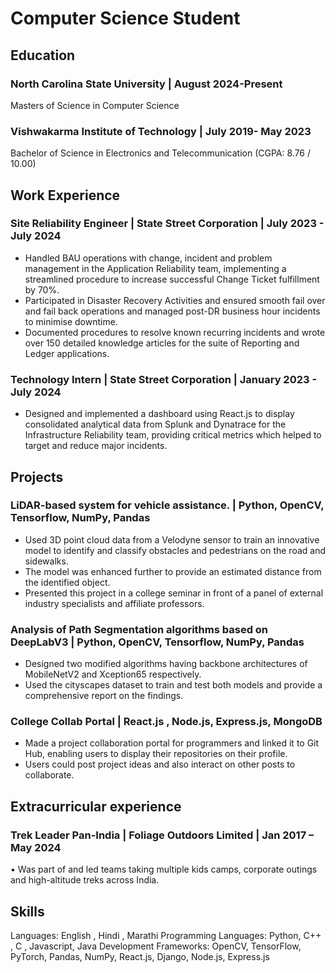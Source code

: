 # Computer Science Student

## Education

### North Carolina State University | August 2024-Present
Masters of Science in Computer Science

### Vishwakarma Institute of Technology | July 2019- May 2023
Bachelor of Science in Electronics and Telecommunication (CGPA: 8.76 / 10.00)

## Work Experience

### Site Reliability Engineer | State Street Corporation | July 2023 - July 2024
- Handled BAU operations with change, incident and problem management in the Application Reliability team, implementing a streamlined procedure to increase successful Change Ticket fulfillment by 70%.
- Participated in Disaster Recovery Activities and ensured smooth fail over and fail back operations and managed post-DR business hour incidents to minimise downtime.
- Documented procedures to resolve known recurring incidents and wrote over 150 detailed knowledge articles for the suite of Reporting and Ledger applications.

### Technology Intern | State Street Corporation | January 2023 - July 2024
- Designed and implemented a dashboard using React.js to display consolidated analytical data from Splunk and Dynatrace for the Infrastructure Reliability team, providing critical metrics which helped to target and reduce major incidents.

## Projects

### LiDAR-based system for vehicle assistance. | Python, OpenCV, Tensorflow, NumPy, Pandas
- Used 3D point cloud data from a Velodyne sensor to train an innovative model to identify and classify obstacles and pedestrians on the road and sidewalks.
- The model was enhanced further to provide an estimated distance from the identified object.
- Presented this project in a college seminar in front of a panel of external industry specialists and affiliate professors.

### Analysis of Path Segmentation algorithms based on DeepLabV3 | Python, OpenCV, Tensorflow, NumPy, Pandas
- Designed two modified algorithms having backbone architectures of MobileNetV2 and Xception65 respectively.
- Used the cityscapes dataset to train and test both models and provide a comprehensive report on the findings.

### College Collab Portal | React.js , Node.js, Express.js, MongoDB
- Made a project collaboration portal for programmers and linked it to Git Hub, enabling users to display their repositories on their profile.
- Users could post project ideas and also interact on other posts to collaborate.

## Extracurricular experience

### Trek Leader Pan-India | Foliage Outdoors Limited | Jan 2017 – May 2024
• Was part of and led teams taking multiple kids camps, corporate outings and high-altitude treks across India.

## Skills

Languages: English , Hindi , Marathi
Programming Languages: Python, C++ , C , Javascript, Java
Development Frameworks: OpenCV, TensorFlow, PyTorch, Pandas, NumPy, React.js, Django, Node.js, Express.js
  
